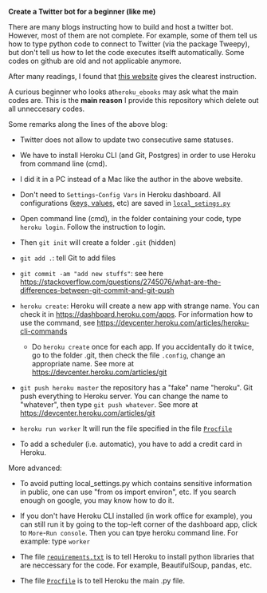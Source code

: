 **Create a Twitter bot for a beginner (like me)**

There are many blogs instructing how to build and host a twitter bot. However, most of them are not complete.
For example, some of them  tell us how to type python code to connect to Twitter (via the package Tweepy), but don't tell us how to let the code executes itselft automatically. Some codes on github are old and not applicable anymore.

After many readings, I found that [this website](https://tutorials.botsfloor.com/how-to-code-a-simple-twitter-bot-for-complete-beginners-36e37231e67d) gives the clearest instruction.


A curious beginner who looks at```heroku_ebooks``` may ask what the main codes are. This is the **main reason** I provide this repository which delete out all unneccesary codes.

Some remarks along the lines of the above blog:
* Twitter does not allow to update two consecutive same statuses.
* We have to install Heroku CLI (and Git, Postgres) in order to use Heroku from command line (cmd).
* I did it in a PC instead of a Mac like the author in the above website.


* Don't need to ```Settings```-```Config Vars``` in Heroku dashboard. All configurations ([keys, values,](https://developer.twitter.com/en/apps/) etc) are  saved in [```local_setings.py```](/local_settings.py)
* Open command line (cmd), in the folder containing your code, type ```heroku login```. Follow the instruction to login.
* Then ```git init``` will create a folder ```.git``` (hidden)

* ```git add .```: tell Git to add files
* ```git commit -am "add new stuffs"```: see here https://stackoverflow.com/questions/2745076/what-are-the-differences-between-git-commit-and-git-push

* ```heroku create```: Heroku will create a new app with strange name. You can check it in https://dashboard.heroku.com/apps. For information how to use the command, see https://devcenter.heroku.com/articles/heroku-cli-commands

  * Do ```heroku create``` once for each app. If you accidentally do it twice, go to the folder .git, then check the file ```.config```, change an appropriate name. See more at https://devcenter.heroku.com/articles/git


* ```git push heroku master``` the repository has a "fake" name "heroku". Git push everything to Heroku server. You can change the name to "whatever", then type ```git push whatever```. See more at https://devcenter.heroku.com/articles/git

* ```heroku run worker``` It will run the file specified in the file [```Procfile```](/Procfile) 

* To add a scheduler (i.e. automatic), you have to add a credit card in Heroku.

More advanced:

* To avoid putting local_settings.py which contains sensitive information in public, one can use "from os import environ", etc. If you search enough on google, you may know how to do it.

* If you don't have Heroku CLI installed (in work office for example), you can still run it by going to the top-left corner of the dashboard app, click to ```More```-```Run console```. Then you can tpye heroku command line. For example: type ```worker```
* The file [```requirements.txt```](/requirements.txt) is to tell Heroku to install python libraries that are neccessary for the code. For example, BeautifulSoup, pandas, etc.

* The file [```Procfile```](/Procfile) is to tell Heroku the main .py file.
